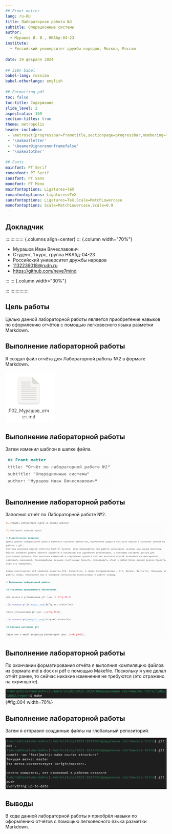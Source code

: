 ```yaml
---
## Front matter
lang: ru-RU
title: Лабораторная работа №3
subtitle: Операционные системы
author:
  - Мурашов И. В., НКАбд-04-23
institute:
  - Российский университет дружбы народов, Москва, Россия
  
date: 29 февраля 2024

## i18n babel
babel-lang: russian
babel-otherlangs: english

## Formatting pdf
toc: false
toc-title: Содержание
slide_level: 2
aspectratio: 169
section-titles: true
theme: metropolis
header-includes:
 - \metroset{progressbar=frametitle,sectionpage=progressbar,numbering=fraction}
 - '\makeatletter'
 - '\beamer@ignorenonframefalse'
 - '\makeatother'
 
## Fonts
mainfont: PT Serif
romanfont: PT Serif
sansfont: PT Sans
monofont: PT Mono
mainfontoptions: Ligatures=TeX
romanfontoptions: Ligatures=TeX
sansfontoptions: Ligatures=TeX,Scale=MatchLowercase
monofontoptions: Scale=MatchLowercase,Scale=0.9
---
```


## Докладчик

:::::::::::::: {.columns align=center}
::: {.column width="70%"}

  * Мурашов Иван Вячеславович
  * Cтудент, 1 курс, группа НКАбд-04-23
  * Российский университет дружбы народов
  * [1132236018@rudn.ru](mailto:1132236018@rudn.ru)
  * <https://github.com/neve7mind>

:::
::: {.column width="30%"}

:::
::::::::::::::

## Цель работы

Целью данной лабораторной работы является приобретение навыков по оформлению отчётов с помощью легковесного языка разметки Markdown.

## Выполнение лабораторной работы

Я создал файл отчёта для Лабораторной работы №2 в формате Markdown.

![Создание файла](image/1.png)

## Выполнение лабораторной работы

Затем изменил шаблон в шапке файла.

![Редактирование шаблона](image/2.png)

## Выполнение лабораторной работы

Заполнил отчёт по Лабораторной работе №2.

![Выполнение отчёта](image/3.png)

## Выполнение лабораторной работы

По окончании форматирования отчёта я выполнил компиляцию файлов из формата md в docx и pdf с помощью Makefile. Поскольку я уже делал отчёт ранее, то сейчас никакие изменения не требуются (это отражено на скриншоте).

![Компиляция файлов docx и pdf](image/4.png){#fig:004 width=70%}

## Выполнение лабораторной работы

Затем я отправил созданные файлы на глобальный репозиторий.

![Отправка файлов на сервер](image/5.png)

## Выводы

В ходе данной лабораторной работы я приобрёл навыки по оформлению отчётов с помощью легковесного языка разметки Markdown.
